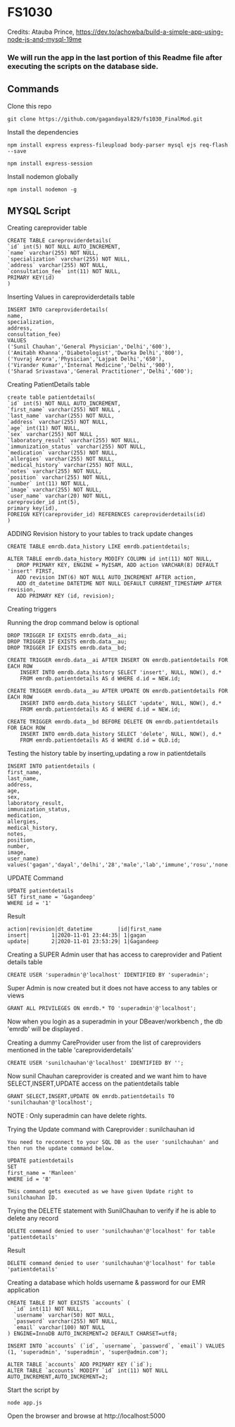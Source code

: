

# FS1030

Credits: Atauba Prince, https://dev.to/achowba/build-a-simple-app-using-node-js-and-mysql-19me



### We will run the app in the last portion of this Readme file after executing the scripts on the database side.



## Commands

Clone this repo

```
git clone https://github.com/gagandayal829/fs1030_FinalMod.git
```


Install the dependencies

```
npm install express express-fileupload body-parser mysql ejs req-flash --save
```

```
npm install express-session
```



Install nodemon globally

```
npm install nodemon -g
```




## MYSQL Script



Creating careprovider table

```
CREATE TABLE careproviderdetails(
`id` int(5) NOT NULL AUTO_INCREMENT,
`name` varchar(255) NOT NULL,
`specialization` varchar(255) NOT NULL,
`address` varchar(255) NOT NULL,
`consultation_fee` int(11) NOT NULL,
PRIMARY KEY(id)
)
```

Inserting Values in careproviderdetails table

```
INSERT INTO careproviderdetails(
name,
specialization,
address,
consultation_fee) 
VALUES
('Sunil Chauhan','General Physician','Delhi','600'),
('Amitabh Khanna','Diabetologist','Dwarka Delhi','800'),
('Yuvraj Arora','Physician','Lajpat Delhi','650'),
('Virander Kumar','Internal Medicine','Delhi','900'),
('Sharad Srivastava','General Practitioner','Delhi','600');
```

Creating PatientDetails table

```
create table patientdetails(
`id` int(5) NOT NULL AUTO_INCREMENT,	
`first_name` varchar(255) NOT NULL ,
`last_name` varchar(255) NOT NULL,
`address` varchar(255) NOT NULL,
`age` int(11) NOT NULL,
`sex` varchar(255) NOT NULL ,
`laboratory_result` varchar(255) NOT NULL,
`immunization_status` varchar(255) NOT NULL,
`medication` varchar(255) NOT NULL,
`allergies` varchar(255) NOT NULL,
`medical_history` varchar(255) NOT NULL,
`notes` varchar(255) NOT NULL,
`position` varchar(255) NOT NULL,
`number` int(11) NOT NULL,
`image` varchar(255) NOT NULL,
`user_name` varchar(20) NOT NULL,
careprovider_id int(5),
primary key(id),
FOREIGN KEY(careprovider_id) REFERENCES careproviderdetails(id)
)
```



ADDING Revision history to your tables to track update changes

```
CREATE TABLE emrdb.data_history LIKE emrdb.patientdetails;
```

```
ALTER TABLE emrdb.data_history MODIFY COLUMN id int(11) NOT NULL, 
   DROP PRIMARY KEY, ENGINE = MyISAM, ADD action VARCHAR(8) DEFAULT 'insert' FIRST, 
   ADD revision INT(6) NOT NULL AUTO_INCREMENT AFTER action,
   ADD dt_datetime DATETIME NOT NULL DEFAULT CURRENT_TIMESTAMP AFTER revision,
   ADD PRIMARY KEY (id, revision);
```



Creating triggers

Running the drop command below is optional

```
DROP TRIGGER IF EXISTS emrdb.data__ai;
DROP TRIGGER IF EXISTS emrdb.data__au;
DROP TRIGGER IF EXISTS emrdb.data__bd;
```

```
CREATE TRIGGER emrdb.data__ai AFTER INSERT ON emrdb.patientdetails FOR EACH ROW
    INSERT INTO emrdb.data_history SELECT 'insert', NULL, NOW(), d.* 
    FROM emrdb.patientdetails AS d WHERE d.id = NEW.id;

CREATE TRIGGER emrdb.data__au AFTER UPDATE ON emrdb.patientdetails FOR EACH ROW
    INSERT INTO emrdb.data_history SELECT 'update', NULL, NOW(), d.*
    FROM emrdb.patientdetails AS d WHERE d.id = NEW.id;

CREATE TRIGGER emrdb.data__bd BEFORE DELETE ON emrdb.patientdetails FOR EACH ROW
    INSERT INTO emrdb.data_history SELECT 'delete', NULL, NOW(), d.* 
    FROM emrdb.patientdetails AS d WHERE d.id = OLD.id;  

```

Testing the history table by inserting,updating a row in patientdetails

```
INSERT INTO patientdetails (
first_name,
last_name,
address,
age,
sex,
laboratory_result,
immunization_status,
medication,
allergies,
medical_history,
notes,
position,
number,
image,
user_name)
values('gagan','dayal','delhi','28','male','lab','immune','rosu','none','history','notes','position','1','image','gd')
```

UPDATE Command

```
UPDATE patientdetails 
SET first_name = 'Gagandeep'
WHERE id = '1'
```

Result

```
action|revision|dt_datetime        |id|first_name
insert|       1|2020-11-01 23:44:35| 1|gagan 
update|       2|2020-11-01 23:53:29| 1|Gagandeep
```

Creating a SUPER Admin user that has access to careprovider and Patient details table 

```
CREATE USER 'superadmin'@'localhost' IDENTIFIED BY 'superadmin';
```

Super Admin is now created but it does not have access to any tables or views

```
GRANT ALL PRIVILEGES ON emrdb.* TO 'superadmin'@'localhost';
```

Now when you login as a superadmin in your DBeaver/workbench , the db 'emrdb' will be displayed .



Creating a dummy CareProvider user from the list of careproviders mentioned in the table 'careproviderdetails'

```
CREATE USER 'sunilchauhan'@'localhost' IDENTIFIED BY '';
```

Now sunil Chauhan careprovider is created and we want him to have SELECT,INSERT,UPDATE access on the patientdetails table

```
GRANT SELECT,INSERT,UPDATE ON emrdb.patientdetails TO 'sunilchauhan'@'localhost';
```

NOTE : Only superadmin can have delete rights.

Trying the Update command with Careprovider : sunilchauhan id

```
You need to reconnect to your SQL DB as the user 'sunilchauhan' and then run the update command below. 
```



```
UPDATE patientdetails 
SET
first_name = 'Manleen'
WHERE id = '8'
```

```
THis command gets executed as we have given Update right to sunilchauhan ID.
```



Trying the DELETE statement with SunilChauhan to verify if he is able to delete any record

```
DELETE command denied to user 'sunilchauhan'@'localhost' for table 'patientdetails'
```

Result

```
DELETE command denied to user 'sunilchauhan'@'localhost' for table 'patientdetails'
```

Creating a database which holds username & password for our EMR application

```
CREATE TABLE IF NOT EXISTS `accounts` (
  `id` int(11) NOT NULL,
  `username` varchar(50) NOT NULL,
  `password` varchar(255) NOT NULL,
  `email` varchar(100) NOT NULL
) ENGINE=InnoDB AUTO_INCREMENT=2 DEFAULT CHARSET=utf8;

INSERT INTO `accounts` (`id`, `username`, `password`, `email`) VALUES (1, 'superadmin', 'superadmin', 'super@admin.com');

ALTER TABLE `accounts` ADD PRIMARY KEY (`id`);
ALTER TABLE `accounts` MODIFY `id` int(11) NOT NULL AUTO_INCREMENT,AUTO_INCREMENT=2;
```



Start the script by 

```
node app.js
```


Open the browser and browse at http://localhost:5000

